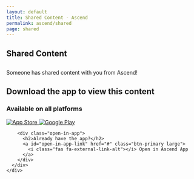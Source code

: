 ```yaml
---
layout: default
title: Shared Content - Ascend
permalink: ascend/shared
page: shared
---
```

<section class="shared-content-section">
  <div class="container">
    <div class="shared-content">
      <h1>Shared <span id="content-type">Content</span></h1>
      <h2 id="content-title" class="content-title"></h2>
      <p>Someone has shared <span id="content-description">content</span> with you from Ascend!</p>
      <div class="cta-container">
        <div class="app-download">
          <h2>Download the app to view this content</h2>
          <div class="all-options">
            <h3>Available on all platforms</h3>
            <div class="app-links">
              <a href="{{ site.app.app_store }}" target="_blank" rel="noopener noreferrer" class="btn">
                <img src="{{ 'assets/icons/DownloadOnTheAppStore.png' | relative_url }}" alt="App Store">
              </a>
              <a href="{{ site.app.google_play }}" target="_blank" rel="noopener noreferrer" class="btn">
                <img src="{{ 'assets/icons/GetItOnGooglePlay.png' | relative_url }}" alt="Google Play">
              </a>
           </div>
          </div>
        </div>

        <div class="open-in-app">
          <h2>Already have the app?</h2>
          <a id="open-in-app-link" href="#" class="btn-primary large">
            <i class="fas fa-external-link-alt"></i> Open in Ascend App
          </a>
        </div>
      </div>
    </div>
  </div>
</section>

<script>
document.addEventListener('DOMContentLoaded', function() {
  // Get shared content parameters from URL
  const urlParams = new URLSearchParams(window.location.search);
  const contentType = urlParams.get('type') || 'content';
  const contentId = urlParams.get('id') || '';

  // Update page content based on content type
  const contentTypeEl = document.getElementById('content-type');
  const contentDescriptionEl = document.getElementById('content-description');
  const contentTitleEl = document.getElementById('content-title');

   // Create plan titles map from Jekyll data
  const planTitles = {
    {% for plan in site.data.shared_content.plans %}
      "{{ plan[0] }}": "{{ plan[1] }}",
    {% endfor %}
  };

  // Create challenge titles map from Jekyll data
  const challengeTitles = {
    {% for challenge in site.data.shared_content.challenges %}
      "{{ challenge[0] }}": "{{ challenge[1] }}",
    {% endfor %}
  };

  if (contentType === 'plan') {
    contentTypeEl.textContent = 'Plan';
    contentDescriptionEl.textContent = 'a plan';

    if (planTitles[contentId]) {
      contentTitleEl.textContent = planTitles[contentId];
      document.title = planTitles[contentId] + " - Ascend";
    } else {
      contentTitleEl.style.display = 'none';
    }
  } else if (contentType === 'challenge') {
    contentTypeEl.textContent = 'Challenge';
    contentDescriptionEl.textContent = 'a challenge';

    if (challengeTitles[contentId]) {
      contentTitleEl.textContent = challengeTitles[contentId];
      document.title = challengeTitles[contentId] + " - Ascend";
    } else {
      contentTitleEl.style.display = 'none';
    }
  } else {
    contentTitleEl.style.display = 'none';
  }

  // Create deep link URL
  const deepLink = `https://ascendapp.apkallu.co.uk/share/${contentType}s/${contentId}`;
  document.getElementById('open-in-app-link').href = deepLink;
});
</script>